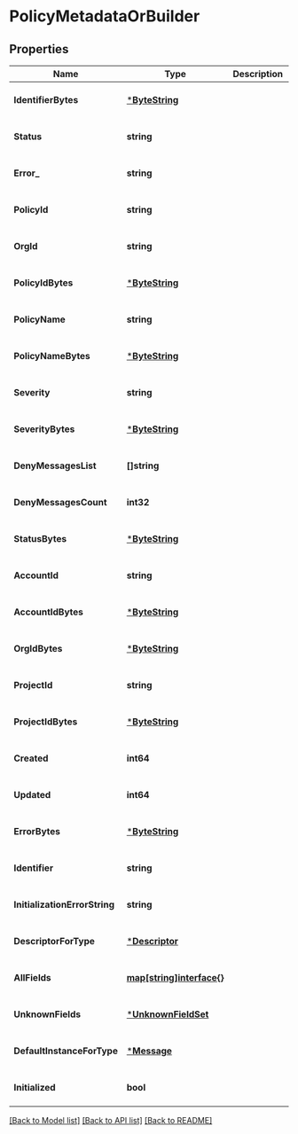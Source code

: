 # PolicyMetadataOrBuilder

## Properties
Name | Type | Description | Notes
------------ | ------------- | ------------- | -------------
**IdentifierBytes** | [***ByteString**](ByteString.md) |  | [optional] [default to null]
**Status** | **string** |  | [optional] [default to null]
**Error_** | **string** |  | [optional] [default to null]
**PolicyId** | **string** |  | [optional] [default to null]
**OrgId** | **string** |  | [optional] [default to null]
**PolicyIdBytes** | [***ByteString**](ByteString.md) |  | [optional] [default to null]
**PolicyName** | **string** |  | [optional] [default to null]
**PolicyNameBytes** | [***ByteString**](ByteString.md) |  | [optional] [default to null]
**Severity** | **string** |  | [optional] [default to null]
**SeverityBytes** | [***ByteString**](ByteString.md) |  | [optional] [default to null]
**DenyMessagesList** | **[]string** |  | [optional] [default to null]
**DenyMessagesCount** | **int32** |  | [optional] [default to null]
**StatusBytes** | [***ByteString**](ByteString.md) |  | [optional] [default to null]
**AccountId** | **string** |  | [optional] [default to null]
**AccountIdBytes** | [***ByteString**](ByteString.md) |  | [optional] [default to null]
**OrgIdBytes** | [***ByteString**](ByteString.md) |  | [optional] [default to null]
**ProjectId** | **string** |  | [optional] [default to null]
**ProjectIdBytes** | [***ByteString**](ByteString.md) |  | [optional] [default to null]
**Created** | **int64** |  | [optional] [default to null]
**Updated** | **int64** |  | [optional] [default to null]
**ErrorBytes** | [***ByteString**](ByteString.md) |  | [optional] [default to null]
**Identifier** | **string** |  | [optional] [default to null]
**InitializationErrorString** | **string** |  | [optional] [default to null]
**DescriptorForType** | [***Descriptor**](Descriptor.md) |  | [optional] [default to null]
**AllFields** | [**map[string]interface{}**](interface{}.md) |  | [optional] [default to null]
**UnknownFields** | [***UnknownFieldSet**](UnknownFieldSet.md) |  | [optional] [default to null]
**DefaultInstanceForType** | [***Message**](Message.md) |  | [optional] [default to null]
**Initialized** | **bool** |  | [optional] [default to null]

[[Back to Model list]](../README.md#documentation-for-models) [[Back to API list]](../README.md#documentation-for-api-endpoints) [[Back to README]](../README.md)

